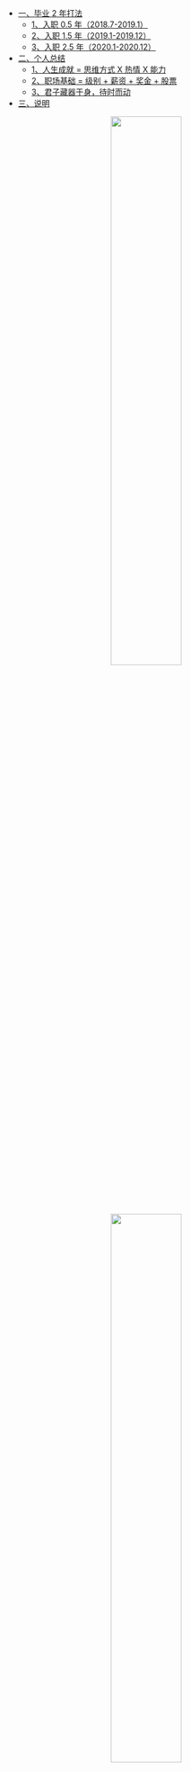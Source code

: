 - [一、毕业 2 年打法](#一毕业-2-年打法)
  - [1、入职 0.5 年（2018.7-2019.1）](#1入职-05-年20187-20191)
  - [2、入职 1.5 年（2019.1-2019.12）](#2入职-15-年20191-201912)
  - [3、入职 2.5 年（2020.1-2020.12）](#3入职-25-年20201-202012)
- [二、个人总结](#二个人总结)
  - [1、人生成就 = 思维方式 X 热情 X 能力](#1人生成就--思维方式-x-热情-x-能力)
  - [2、职场基础 = 级别 + 薪资 + 奖金 + 股票](#2职场基础--级别--薪资--奖金--股票)
  - [3、君子藏器于身，待时而动](#3君子藏器于身待时而动)
- [三、说明](#三说明)

<div align=center><img src='https://mmbiz.qpic.cn/mmbiz_jpg/DBGkJoiavM64tcsAd6XoKEe2cu0Zc10INgicxeauYmwMxBpSbseXqjtMia0JRHbPLBod3SeTaeLYtz4upXTU5pQ5A/640?wx_fmt=jpeg&tp=webp&wxfrom=5&wx_lazy=1&wx_co=1' width="50%" height="50%"></div>

<div align=center><img src='https://mmbiz.qpic.cn/mmbiz_jpg/DBGkJoiavM64tcsAd6XoKEe2cu0Zc10INLwfnwq7htkuTXgqHugkxVeXZEwFzXiaIRFHD5icwkPxBz9NPIJibkpexg/640?wx_fmt=jpeg&tp=webp&wxfrom=5&wx_lazy=1&wx_co=1' width="50%" height="50%"></div>
<p align=center>(毕业2年打法系列)</p>

人生需要布局，得有战略打法！

近百人点赞想看我这 2 年的详细战略打法，从大学自学编程打法，校招进大厂打法（春招/实习/秋招/补招），职场进阶打法等，我的“打法”都是亲身经历，一步一步一个脚印走过来的。

上面这些都是比较大的打法，还有很多小打法：考研还是工作打法，编程转方向打法，社招进大厂打法、offer 选择打法等等一系列，举几个例子：读者跟我交流 offer 选择相关问题，我个人的回答从来不是模棱两可，而是非常明确；球友跟我交流社招相关打法，我非常明确的告诉了他当下如何准备。

那么我的“打法”有没有用？能不能帮助到大家？

答案是肯定的，关注我比较久的读者应该知道，我大学双非本科、专业是电子相关（非科班），从来没有上过 CS 的课程，纯靠自学编程，一路摸爬滚打，就是靠着摸索出来的“打法”，去坚决的执行。

大学放弃本专业，果断转行学习 Linux C/C++ 方向，实习过腾讯、百度，毕业来“BAT”大厂工作，秋招拿到过 BAT、京东、美团等大厂 offer，毕业 2 年，绩效、股票、涨薪、晋升等等我全拿到了，2020 年实现了毕业时的 2 个目标。

- 2019 年底赚到了人生第一桶金；
- 2020 年底达成了工作 package 超过 100 万的目标；

不仅仅是我自己，我的《校招进大厂打法》至少帮助上百位读者进入大厂，当初很多读者一开始还怀疑我写简历打法（纠结写一页还是两页？该如何去写？），要不要参加暑期实习？补招/春招怎么进大厂等，我告诉他们相信就按照我的来，结果一一验证，都过来感谢我，详细可以看下面链接中的内容。

1. [2019年参加秋招的他们，现在怎么样了？](https://mp.weixin.qq.com/s?__biz=MzU4MjQ3NzEyNA==&mid=2247484795&idx=1&sn=c849e4cb669f7c515b7c289b98a56737&chksm=fdb6f150cac17846b0168d6c4582959a14fd1fe9a0430f1d381fe51c0954a387e15d0cb1fb9a&scene=21#wechat_redirect)
2. [2020年参加暑期实习的他们，现在怎么样了？](https://mp.weixin.qq.com/s?__biz=MzU4MjQ3NzEyNA==&mid=2247485152&idx=1&sn=51e05ad7d423c0acc0ab748040229a8f&chksm=fdb6f2cbcac17bdd560735f7087f78f123a7c532e0e47f27789adbcc5d3e6639f4c2e4d009fc&scene=21#wechat_redirect)

为啥我的打法这么受读者欢迎，根本原因：**我的战略打法太接地气**（读者留言说的很对）

此文将详述我毕业 2 年，凭借个人打法，在职场中如何进阶提升？其背后有着我个人的选择、以及如何思考，这些都是有底层逻辑的支撑，本文只写具体打法，不牵扯具体执行过程，关于职场晋升、绩效、股票、涨薪、成长等等一系列的话题敬请期待。

## 一、毕业 2 年打法

### 1、入职 0.5 年（2018.7-2019.1）

2018.7 月毕业入职，作为职场新人，目标只有一个，尽快的通过试用期、熟悉技术栈 + 工具 + 业务，要有一定产出。

刚入职的前几个月，对于内部各种平台、众多工具的学习使用，组内技术栈的了解，这些都是需要尽快熟悉的，举个例子：数据开发、机器算法、模型预估、搜索推荐、代码上线、监控运维、各种数据库、中间件等等平台。

为啥要尽快的熟悉这些呢？核心就是提升工作效率，工作要的是产出，拿的是结果，不是叫你造轮子；**说句实话，要是对于日常工作平台都非常熟悉，真的很牛逼了，很多人在工作中缺乏这个意识，对工具的掌握不够细致，不够全面。**

分享 2 个真实的事例：有些平台的配置是分为默认配置、预发配置、线上配置，很容易就把配置搞错发到线上了；有些平台提供功能众多，不了解其提供的能力具体有哪些，原本通过配置就能解决的问题，非要重新写 udf 去搞，不仅重复造轮子耽误时间，可靠性更没有办法去保证，**只有充分了解了平台、工具具备的能力，才能在工作中效率最大化。**

这半年时间，早上我总是第一个到公司，晚上总是赶“望京东”地铁站最后一趟地铁，到屋都已经第二天了（早 8 晚 11 的节奏），真的有这么忙吗？

不是的，对于工作上的事情，在 8-9 点大部分情况下都搞定了，要是早早回到屋里面，自己的效率肯定是不如公司，我就利用这段时间，看工作需要的各个平台、工具的使用文档，以及内网大牛的技术文章，自己写小 demo 走通上线流程、以及看各种平台别人怎么设置？怎么搞？去写小 demo 走通这些。

**能通过查文档、Google、写 Demo、Debug 调试等学习方式，就可以避免经常去问别人一些比较 low 的问题，也能提升自己解决问题的能力，其实工作中很多问题，只要善于利用平台、工具都是可以很快解决的。**

**第一步打法：入职前半年，耐下心来、仔细认真的看平台、工具使用文档，熟悉自己所负责业务的流程 + 技术栈 + 平台工具，热情饱满的去工作，早点去公司，晚点下班走，多跟师兄沟通，一切行动听指挥，在这半年公司对你是有一定包容的，允许你去犯错，毕竟还是新人。**

### 2、入职 1.5 年（2019.1-2019.12）

跨过了试用期，经过半年的业务熟悉，很快进入到下一阶段，在 2019 年上下班的时间是早 8 晚 11，跟刚入职的节奏差不多，这一年自己的收获极大。

**持续学习**：技术人要保持一颗不断学习的心，技术/业务每天都要去学习（我一般利用早起学习），**有些读者工作后，每天仅仅是完成工作，就不知道学啥技术？比较迷茫，你接着往下看，就知道我学的是什么？会给你一点点启发。**

没有对技术的好奇心，往往就会忽视很多细节，只有具备了好奇心，你才有动力、真正的去深挖，而不是下班就完全不知道学啥？

**好奇心驱动**：作为纯粹的技术人，如果你没有好奇心，其实很难在这条路上走下去，好奇心指的是什么？专研 + 探究 的品质，我看到那些平台工具，会使用很简单（用仅仅是入门），但是背后技术实现的原理是什么样的？

第一阶段才入职是熟悉、会用就行，到了第二阶段，就在日常工作中想，数据开发平台，直接写 sql，那么几十亿级别的数据怎么保证快速的查询，探究原理是 hive、mapReduce、hadoop 改造而来，又看搜索引擎会配置 schema，设置倒排、正排索引，全量同步（t+1）、增量同步（实时），那么我就会想这些背后的技术栈是什么呢？仔细看其实搜索引擎是开源 es 改造来的，同步背后玩的是存储、数据结构那套东西。

你看很多你经常使用的工具、平台不仅要会用？还要知道为啥是这样的？去了解底层原理、架构设计、存储相关等，还有一系列类似平台工具都需要知其所以然（指的是工作中经常接触的）。

不管你去国内其他大厂，这些中间件、平台工具的背后底层都是一样的（就是你日常工作中接触的那些平台），没有好奇心你就不会去专研、去深挖底层，而只是停留在使用的阶段；**刚毕业没有主动学习、去深究底层技术细节的好奇心以及耐心，等工作几年后就更加没有了，这就是为啥刚毕业 1-3 年是个人发展、技术能力提升最快的阶段了。**

那么如何学习这些平台、工具的底层原理呢？主要三方面：一是看相关文档介绍（原理部分），二是有些可以直接拉到源代码去学习，三是找相关的技术人员聊聊这块的技术细节（请吃饭、喝咖啡等）。

**全链路意识**：想要比别人做的更好，想要拿到好绩效、以及股票、晋升，就要比别人做的更多，**全链路的意思是不仅仅只对你自己的模块负责，而是要熟悉这个项目从前端、后台、算法策略所有流程都要清楚，这样你才有可能当上项目的负责人（也就是技术PM），多当几次，那你的个人能力肯定大幅度提升。**

具备全链路的思维，工作之后切忌眼光只停留在自己负责的模块，而不去了解整个链路中，你的上下游是怎么调用的，以及哪些场景用了哪些算法策略？还要多跟业务方接触，只有熟悉了业务流程，了解该需求是解决用户什么问题？才能真正的用技术实现，把这件事情做好。

全链路指的不仅仅是上下游调用方、还有涉及到的算法策略，业务流程，这些都需要花时间去了解。

**极致精神**：说得通透点，就是工作中追求高标准做事情、要做的牛、快，对于负责的模块，要做到性能、效率，成本无止境的去优化，抽象、简化、规范、代码持续重构等；

举个例子：在搜索场景中，有些 query 的耗时大于阈值，出现超时的情况直接返回为空，在推荐场景中，超时走兜底逻辑，推荐热门商品，在搜索推荐这样的场景中，部分 query 的超时就会无形的损失流量，那么就会间接导致订单减少，利润自然也会下降；

此刻如果你有追求极致的精神，就会主动去梳理整个链路，找到哪块导致耗时过长，去不断的优化迭代上线，由原先的 300ms，优化到 100ms，cpu idle 节省 20% 资源，是不是所需要的线上机器也会减少，成本将会更低。

不是遇到什么问题，就加机器去解决，一旦具备这种优化意识，会给团队带来成本的节省，以最低的代价去获取最高的利润，工程同学日常对 cpu idle、disk usage、内存、请求量、错误日志应该比较关注（监控），其实这些涉及到系统稳定性问题的保证及优化，也是一大难题。

是否具备极致精神，主要看你对于工作的态度，是完成了事，还是具备优化意识，这些都不是 leader 给你安排，肯定需要你积极主动去发现问题、解决问题（不影响工作的前提下，利用业余时间去搞，晚上/周末），多做不是坏事情，这些 leader 心里面跟明镜似的。

**第二步打法：入职一年多，其实已经不算新人了，这个阶段就是产出、能力说话，干的好、有能力的就晋升，干的不好，毕业入职一年多离开的不在少数，随着时间的推移，你的能力没有相应的提升，其实就非常危险，刚毕业 2-3 年真的要抓住时间，在一家大厂至少先待满 2-3 年，那么对于你的职业发展就会非常有利（第一份工作至少 2-3 年，先想办法活下来）。**

**如果你具备持续学习 + 好奇心驱动 + 全链路意识 + 极致精神，你就会发现毕业这 1-2 年进步神速，你所获得的成就远远超出你的预期，给我的感觉就是内心非常踏实，拿到结果的时候带来很多快乐。**

### 3、入职 2.5 年（2020.1-2020.12）

经历过 2019 年积累沉淀，对于组内的技术栈 + 业务流程 + 日常需求都非常了解，2020 年上下班的时间是早 10 晚 9/10，跟刚毕业那一年多有很大区别，刚毕业是啥都不熟悉，都需要去学习，就非常的积极，当跨过那个阶段，就完全不一样了。

**业界主流**：尤其对于做算法的同学来说，在内部调研去不断尝试模型，总会遇到一些瓶颈，此时你需要跟业界做相同事情的同学进行交流，看看别人的模型，算法都是哪些？

比如同样是做推荐场景的，你有没有和淘宝做推荐、抖音做推荐、手百做推荐、微信做推荐、美团做推荐的这些同学聊聊呢？**千万不敢局限于自身，走出去和业界技术人员的交流，会开阔你的眼界，让你收获满满（做工程亦是如此）。**

**2020 年我就花很多时间在调研业界一些主流的算法策略，跟不同公司的同学在交流，然后在组内做技术分享，扩大自身的技术影响力，要走出去，在走进来，这样对于个人成长、开阔视野是极其有帮助的。**

**反馈业务**：做技术其实大部分都是在做业务相关，国内这些大厂基本上都有自己的中台部门，纯做底层、技术的占比不到 20%，大部分程序员（开发、算法）日常都在做需求，也就是跟产品、业务打交道比较多。

前期作为技术 PM，对于整个项目的把控，以及业务流程的熟悉，可以多跟业务交流，看看他们的痛点在哪？是否可以通过技术去帮助他们？是可以的，通过写脚本，开发一些工具，通过报表形式展现，可以节省工时、用人、成本等等，这样不就可以拿到更好的结果。

**要深入业务思考，进而反馈、影响到业务，而不是业务说啥就是啥，要站在你的角度看问题，要有和业务共同决策的能力，将被动转换为主动，这样才能获得有利评价。**

**找主管聊**：对于我来说，20 年面临着晋升的机会，这个阶段我定期约 leader（一月一次），**复盘自己的产出、贡献、影响力**，让你 leader 知道你做一些具体事情，看看他的想法是什么样的？对你有啥建议？你俩想的是否能 match 上？**有差异的地方可以尽早沟通，会避免你做的事情不被认可，以及做事情安排优先级不当的问题，多沟通总是没有错的。**

这样的好处就是你 leader 对于你，在谈绩效、以及晋升的时候肯定心里有底，那么结果就是预期之内的了。

**第三步打法：在持续深入技术、提升个人能力的同时，业界主流 + 反馈业务 + 找主管聊，这几点是相当重要，应届入职跟带你的师兄多交流，工作 1-2 年了，跟你的 leader 多交流（要主动约），能避免做无用功，和走一些弯路。**

## 二、个人总结

工作 2 年多，说短不短，说长也不长，前面我大概说了一下自己三阶段的打法，很明显不同阶段其打法完全不一样，接下来聊聊我自己的一些思考。

### 1、人生成就 = 思维方式 X 热情 X 能力

上面是稻盛和夫的“人生成就公式”，我在大学时代就看到了，自己是非常认同，职场中有过迷茫，时时看到这个我就会沉思，去思考事情背后的本质，以及短期、长远带来的价值，今天特意拿出来分享给大家。

**能力**：指的是每个人先天的智商、悟性、学习能力，以及后期通过努力掌握的技术，是可以通过学习去提升的，分值在 [0-100] 分之间；

**热情**：指的是每个人对这个事情的兴趣，是否是真的喜欢去做，程序员的话，是否对 coding 充满热情，是否很享受 coding 的乐趣，分值在 [0-100] 分之间；

**思维方式**：指的是你如何看待这个事情的？你自己的思考逻辑是什么？有什么数据/分析支撑你的思考呢？分值在 [-100-100] 之间；

**可以看到，思维方式是有负分的，思维方式比热情、能力都要重要**，举个例子：你工作非常认真努力，事情都完成的很好，你 leader 不认可你，给你差绩效，2 种心里状态：

- 你会怀疑人生，认为踏踏实实干的好还不如别人划水摸鱼的好？不如别人能说会道，就开始懈怠，觉得干好干差一个样，没必要那么努力了；
- 跟 leader 在好好聊聊，如果还不认可，先蛰伏一段时间，趁机好好准备下，去内部活水或者跳槽去其他公司，找到更好的工作、更高的薪水，来体现自己的价值；

你看同一件事情，在面对的时候每个人的想法是不一样的，那么最终的决策肯定完全不一样，或多或少会对你造成影响；我其实不断的在强调思考、思维能力，这个真的很重要，**你是如何看待一件事情的，将会决定你的上限有多高。**

同样 8-9 点搞完工作，每个人的思维方式不同，下班后做的事情就完全不一样？

- 有人下班回家躺床上玩游戏、追剧；
- 有人陪女朋友，陪孩子；
- 有人白天主业，晚上副业，回去搞副业，接私活、写文章、短视频等；
- 有人持续学习技术（好奇心驱动），提升自身技术能力等。

**没有对错，只不过不同阶段所侧重的完全不一样，毕业 1-3 年，毫无疑问，这是个人技术成长、能力提升最重要的时机，抓住机会，职级、总包都会上去，职业发展的第一步就算走成了。**

**思维方式：说白了就是不同阶段的战略打法。**

### 2、职场基础 = 级别 + 薪资 + 奖金 + 股票

大学学习编程的时候，我们都知道计算机基础非常重要，在大厂校招面试中必问，任技术在更新迭代，操作系统 + 计算机网络、数据库 + 设计模式、数据结构 + 算法这些都是要考察的，底层的知识才能体现出技术功底。

职场中类似的基础是什么呢？

**在职场上拿到了级别、薪资、奖金、股票，以及不错的总包，再有个 2-3 年的工作经验，这其实就是在大厂中把基础打牢了，先确保个人基础、根基足够硬，先把根扎下去，如果能在毕业 2-3 年有这个基础，其能力还是认可的，其后不管你跳槽、创业，还是做别的事情都是有保证的了。**

**计算机学完基础，你可以选择去搞开发（Java/C++/Go），或者搞算法等等都可以啊，职场也是一样的，你有了这个基础，你跳槽去其他公司干，或者你自己出去创业，又或者你想搞其他事情（股票/理财/接活/写作等）都可以啊，此时的选择面将会更大，主动性牢牢掌握在自己手中。**

**自己牛逼才是真牛逼，不要说你认识哪个大佬，哪个公司的总监，你去求职面试难度还是一样的，毕竟招聘进来是干活的，是要承担相应的模块去产出的，先把自身能力加强是第一位的，打铁还需自身硬。**

**刚毕业 1-2 年的收获是非常大的，很多新的转变、学到的东西远比在学校中要更多，利用实践的机会去提升自己，实践中的反思 + 总结 + 收获对于个人的成长是最大的，远比书本中学到的要大很多，利用这个时期，把职场基础打牢。**

### 3、君子藏器于身，待时而动

晋升之后，对于每个人的要求相应的就提升了，想再拿好绩效是非常难的，而 6-7 的晋升一般卡的很严，是需要一些项目机会去支撑的，在到达一个相对安全的职级，此时就需要蛰伏，摸索下一阶段打法，待时而动。

如果当前部门待的不满意，没有啥大的发展空间，公司内部优先考虑去转岗，活水到其他部门，为了薪资、职级、总包考虑跳槽也不错；在小公司工作的，应尽快提升自己技术能力，想办法跳槽到大厂，大厂未必有想的那么好，但是周围优秀的人是真多，在技术沉淀、技术基建方面还是非常不错的，值得进来看看。

**工作这 2 年多，一直保持低调做人，高调做事的风格，除了周末时间写下文章，基本上 All in 在工作、技术提升上了，对于我来说，职场上的基础已经打扎实了，我想要的都有了，自己的选择也会更多，坚信自己在未来会跑的更快、更高！**

**认真的人，自带光芒！**

## 三、说明

原创文章链接：[谱戈毕业 2 年打法全揭晓（上）](https://mp.weixin.qq.com/s?__biz=MzI5Mjk2NTEwMA==&mid=2247484438&idx=1&sn=34eb14235f999dfb35797a5e59be89b2&chksm=ec781b95db0f928373c14ca6bec1cc80f657240107d910282599fb12334b67b528d59bdc0755&token=1605937690&lang=zh_CN#rd)
